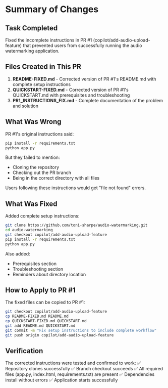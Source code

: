 # Summary of Changes

## Task Completed

Fixed the incomplete instructions in PR #1 (copilot/add-audio-upload-feature) that prevented users from successfully running the audio watermarking application.

## Files Created in This PR

1. **README-FIXED.md** - Corrected version of PR #1's README.md with complete setup instructions
2. **QUICKSTART-FIXED.md** - Corrected version of PR #1's QUICKSTART.md with prerequisites and troubleshooting
3. **PR1_INSTRUCTIONS_FIX.md** - Complete documentation of the problem and solution

## What Was Wrong

PR #1's original instructions said:
```bash
pip install -r requirements.txt
python app.py
```

But they failed to mention:
- Cloning the repository
- Checking out the PR branch
- Being in the correct directory with all files

Users following these instructions would get "file not found" errors.

## What Was Fixed

Added complete setup instructions:
```bash
git clone https://github.com/toni-sharpe/audio-watermarking.git
cd audio-watermarking
git checkout copilot/add-audio-upload-feature
pip install -r requirements.txt
python app.py
```

Also added:
- Prerequisites section
- Troubleshooting section
- Reminders about directory location

## How to Apply to PR #1

The fixed files can be copied to PR #1:
```bash
git checkout copilot/add-audio-upload-feature
cp README-FIXED.md README.md
cp QUICKSTART-FIXED.md QUICKSTART.md
git add README.md QUICKSTART.md
git commit -m "Fix setup instructions to include complete workflow"
git push origin copilot/add-audio-upload-feature
```

## Verification

The corrected instructions were tested and confirmed to work:
✅ Repository clones successfully
✅ Branch checkout succeeds
✅ All required files (app.py, index.html, requirements.txt) are present
✅ Dependencies install without errors
✅ Application starts successfully
